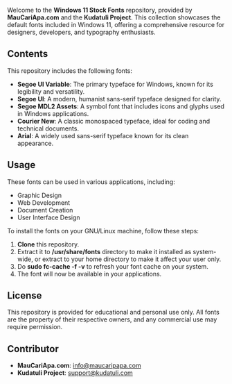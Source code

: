 Welcome to the **Windows 11 Stock Fonts** repository, provided by **MauCariApa.com** and the **Kudatuli Project**. This collection showcases the default fonts included in Windows 11, offering a comprehensive resource for designers, developers, and typography enthusiasts.

## Contents

This repository includes the following fonts:

- **Segoe UI Variable**: The primary typeface for Windows, known for its legibility and versatility.
- **Segoe UI**: A modern, humanist sans-serif typeface designed for clarity.
- **Segoe MDL2 Assets**: A symbol font that includes icons and glyphs used in Windows applications.
- **Courier New**: A classic monospaced typeface, ideal for coding and technical documents.
- **Arial**: A widely used sans-serif typeface known for its clean appearance.

## Usage

These fonts can be used in various applications, including:

- Graphic Design
- Web Development
- Document Creation
- User Interface Design

To install the fonts on your GNU/Linux machine, follow these steps:

1. **Clone** this repository.
2. Extract it to **/usr/share/fonts** directory to make it installed as system-wide, or extract to your home directory to make it affect your user only.
3. Do **sudo fc-cache -f -v** to refresh your font cache on your system.
4. The font will now be available in your applications.


## License

This repository is provided for educational and personal use only. All fonts are the property of their respective owners, and any commercial use may require permission.

## Contributor

- **MauCariApa.com**: [info@maucaripapa.com](mailto:info@maucaripapa.com)
- **Kudatuli Project**: [support@kudatuli.com](mailto:info@kudatuli.com)
